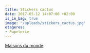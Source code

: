 ```yaml
---
title: Stickers cactus
date: 2017-05-12 14:07:00 +02:00
is_in_bag: true
image: "/uploads/stickers_cactus.jpg"
etageres:
- Papeterie
---
```


[Maisons du monde ](http://www.maisonsdumonde.com/FR/fr/produits/fiche/stickers-cactus-urban-170099.htm)